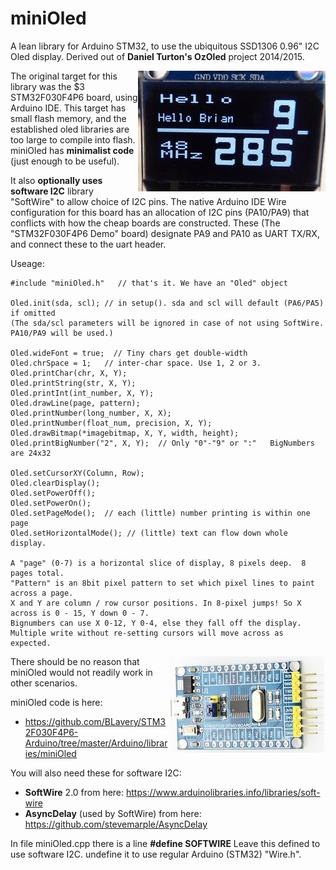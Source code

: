 # miniOled

A lean library for Arduino STM32, to use the ubiquitous SSD1306 0.96" I2C Oled display.  Derived out of __Daniel Turton's OzOled__ project 2014/2015.

 <img align="right" src="P1070121.JPG">The original target for this library was the $3 STM32F030F4P6 board, using Arduino IDE. 
This target has small flash memory, and the established oled libraries are too large to compile into flash. 
miniOled has __minimalist code__ (just enough to be useful). 

It also __optionally uses software I2C__ library "SoftWire" to allow 
choice of I2C pins. The native Arduino IDE Wire configuration for this board has an allocation of I2C pins (PA10/PA9) that conflicts with how the cheap boards are constructed. These (The "STM32F030F4P6 Demo" board) designate PA9 and PA10 as UART TX/RX, 
and connect these to the uart header.

Useage:
```
#include "miniOled.h"   // that's it. We have an "Oled" object

Oled.init(sda, scl); // in setup(). sda and scl will default (PA6/PA5) if omitted
(The sda/scl parameters will be ignored in case of not using SoftWire. PA10/PA9 will be used.)

Oled.wideFont = true;  // Tiny chars get double-width
Oled.chrSpace = 1;   // inter-char space. Use 1, 2 or 3.
Oled.printChar(chr, X, Y);
Oled.printString(str, X, Y);
Oled.printInt(int_number, X, Y);
Oled.drawLine(page, pattern);
Oled.printNumber(long_number, X, X);
Oled.printNumber(float_num, precision, X, Y);
Oled.drawBitmap(*imagebitmap, X, Y, width, height);
Oled.printBigNumber("2", X, Y);  // Only "0"-"9" or ":"   BigNumbers are 24x32

Oled.setCursorXY(Column, Row);
Oled.clearDisplay();
Oled.setPowerOff();
Oled.setPowerOn();
Oled.setPageMode();  // each (little) number printing is within one page
Oled.setHorizontalMode(); // (little) text can flow down whole display.

A "page" (0-7) is a horizontal slice of display, 8 pixels deep.  8 pages total.
"Pattern" is an 8bit pixel pattern to set which pixel lines to paint across a page.
X and Y are column / row cursor positions. In 8-pixel jumps! So X across is 0 - 15, Y down 0 - 7.
Bignumbers can use X 0-12, Y 0-4, else they fall off the display.
Multiple write without re-setting cursors will move across as expected.
```
<img align="right" src="STM32F030-Dev-Brd.jpg">There should be no reason that miniOled would not 
readily work in other scenarios. 

miniOled code is here:
 - https://github.com/BLavery/STM32F030F4P6-Arduino/tree/master/Arduino/libraries/miniOled

You will also need these for software I2C:
 - __SoftWire__ 2.0 from here: https://www.arduinolibraries.info/libraries/soft-wire
 - __AsyncDelay__ (used by SoftWire) from here: https://github.com/stevemarple/AsyncDelay
 
 In file miniOled.cpp there is a line 
   __#define SOFTWIRE__
 Leave this defined to use software I2C. undefine it to use regular Arduino (STM32) "Wire.h".


